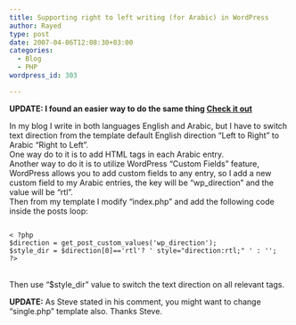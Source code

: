 ```yaml
---
title: Supporting right to left writing (for Arabic) in WordPress
author: Rayed
type: post
date: 2007-04-06T12:08:30+03:00
categories:
  - Blog
  - PHP
wordpress_id: 303

---
```

<p><strong>UPDATE: I found an easier way to do the same thing <a href="http://rayed.com/wordpress/?p=1290">Check it out</a></strong></p>
<p>In my blog I write in both languages English and Arabic, but I have to switch text direction from the template default English direction &#8220;Left to Right&#8221; to Arabic &#8220;Right to Left&#8221;.<br />
One way do to it is to add HTML tags in each Arabic entry.<br />
Another way to do it is to utilize WordPress &#8220;Custom Fields&#8221; feature, WordPress allows you to add custom fields to any entry, so I add a new custom field to my Arabic entries, the key will be &#8220;wp_direction&#8221; and the value will be &#8220;rtl&#8221;.<br />
Then from my template I modify &#8220;index.php&#8221; and add the following code inside the posts loop:<br />
<code><br />
< ?php
$direction = get_post_custom_values('wp_direction');
$style_dir = $direction[0]=='rtl'? ' style="direction:rtl;" ' : '';
?><br />
</code><br />
Then use &#8220;$style_dir&#8221; value to switch the text direction on all relevant tags.</p>
<p><strong>UPDATE:</strong> As Steve stated in his comment, you might want to change &#8220;single.php&#8221; template also. Thanks Steve.</p>
